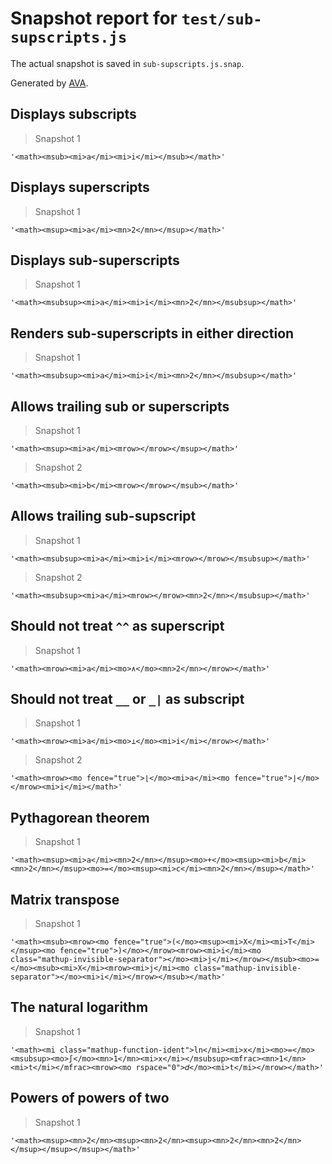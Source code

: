 # Snapshot report for `test/sub-supscripts.js`

The actual snapshot is saved in `sub-supscripts.js.snap`.

Generated by [AVA](https://avajs.dev).

## Displays subscripts

> Snapshot 1

    '<math><msub><mi>a</mi><mi>i</mi></msub></math>'

## Displays superscripts

> Snapshot 1

    '<math><msup><mi>a</mi><mn>2</mn></msup></math>'

## Displays sub-superscripts

> Snapshot 1

    '<math><msubsup><mi>a</mi><mi>i</mi><mn>2</mn></msubsup></math>'

## Renders sub-superscripts in either direction

> Snapshot 1

    '<math><msubsup><mi>a</mi><mi>i</mi><mn>2</mn></msubsup></math>'

## Allows trailing sub or superscripts

> Snapshot 1

    '<math><msup><mi>a</mi><mrow></mrow></msup></math>'

> Snapshot 2

    '<math><msub><mi>b</mi><mrow></mrow></msub></math>'

## Allows trailing sub-supscript

> Snapshot 1

    '<math><msubsup><mi>a</mi><mi>i</mi><mrow></mrow></msubsup></math>'

> Snapshot 2

    '<math><msubsup><mi>a</mi><mrow></mrow><mn>2</mn></msubsup></math>'

## Should not treat `^^` as superscript

> Snapshot 1

    '<math><mrow><mi>a</mi><mo>∧</mo><mn>2</mn></mrow></math>'

## Should not treat `__` or `_|` as subscript

> Snapshot 1

    '<math><mrow><mi>a</mi><mo>⊥</mo><mi>i</mi></mrow></math>'

> Snapshot 2

    '<math><mrow><mo fence="true">⌊</mo><mi>a</mi><mo fence="true">⌋</mo></mrow><mi>i</mi></math>'

## Pythagorean theorem

> Snapshot 1

    '<math><msup><mi>a</mi><mn>2</mn></msup><mo>+</mo><msup><mi>b</mi><mn>2</mn></msup><mo>=</mo><msup><mi>c</mi><mn>2</mn></msup></math>'

## Matrix transpose

> Snapshot 1

    '<math><msub><mrow><mo fence="true">(</mo><msup><mi>X</mi><mi>T</mi></msup><mo fence="true">)</mo></mrow><mrow><mi>i</mi><mo class="mathup-invisible-separator">⁣</mo><mi>j</mi></mrow></msub><mo>=</mo><msub><mi>X</mi><mrow><mi>j</mi><mo class="mathup-invisible-separator">⁣</mo><mi>i</mi></mrow></msub></math>'

## The natural logarithm

> Snapshot 1

    '<math><mi class="mathup-function-ident">ln</mi><mi>x</mi><mo>=</mo><msubsup><mo>∫</mo><mn>1</mn><mi>x</mi></msubsup><mfrac><mn>1</mn><mi>t</mi></mfrac><mrow><mo rspace="0">𝑑</mo><mi>t</mi></mrow></math>'

## Powers of powers of two

> Snapshot 1

    '<math><msup><mn>2</mn><msup><mn>2</mn><msup><mn>2</mn><mn>2</mn></msup></msup></msup></math>'
